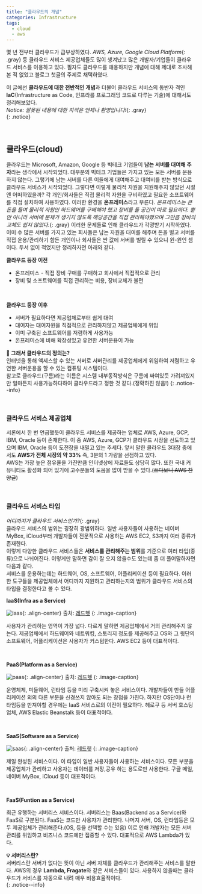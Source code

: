 ```yaml
---
title: "클라우드의 개념"
categories: Infrastructure
tags:
  - cloud
  - aws
---
```


몇 년 전부터 클라우드가 급부상하였다. *AWS, Azure, Google Cloud Platform*{: .gray} 등 클라우드 서비스 제공업체들도 많이 생겨났고 많은 개발자/기업들이 클라우드 서비스를 이용하고 있다. 필자도 클라우드를 애용하지만 개념에 대해 제대로 조사해본 적 없었고 블로그 첫글의 주제로 채택하였다.

이 글에선 **클라우드에 대한 전반적인 개념**과 더불어 클라우드 서비스의 동반자 격인 **IaC**(Infrastructure as Code, 인프라를 프로그래밍 코드로 다루는 기술)에 대해서도 정리해보았다.  
*Notice: 잘못된 내용에 대한 지적은 언제나 환영입니다!*{: .gray}  
{: .notice}

<br />  

## 클라우드(cloud)
클라우드는 Microsoft, Amazon, Google 등 빅테크 기업들이 **남는 서버를 대여해 주자**라는 생각에서 시작되었다. 대부분의 빅테크 기업들은 가지고 있는 모든 서버를 운용하지 않는다. 그렇기에 남는 서버를 다른 이들에게 대여해주고 대여비를 받는 방식으로 클라우드 서비스가 시작되었다. 그렇다면 이렇게 물리적 자원을 지원해주지 않았던 시절엔 어떠하였을까? 각 개인/회사들은 직접 물리적 자원을 구비하였고 필요한 소프트웨어를 직접 설치하여 사용하였다. 이러한 환경을 **온프레미스**라고 부른다. *온프레미스는 큰 돈을 들여 물리적 자원인 하드웨어를 구매해야 했고 장비를 둘 공간이 따로 필요하다. 뿐만 아니라 서버에 문제가 생기지 않도록 해당공간을 직접 관리해야했으며 그만큼 장비의 교체도 쉽지 않았다.*{: .gray} 이러한 문제들로 인해 클라우드가 각광받기 시작하였다. 이미 수 많은 서버를 가지고 있는 회사들은 남는 자원을 대여를 해주며 돈을 벌고 서버를 직접 운용/관리하기 함든 개인이나 회사들은 싼 값에 서버를 빌릴 수 있으니 윈-윈인 셈이다. 두서 없이 적었지만 정리하자면 아래와 같다.  

**클라우드 등장 이전**  
- 온프레미스 - 직접 장비 구매를 구매하고 회사에서 직접적으로 관리  
- 장비 및 소프트웨어를 직접 관리하는 비용, 장비교체가 불편   

<br />

**클라우드 등장 이후**  
- 서버가 필요하다면 제공업체로부터 쉽게 대여  
- 대여자는 대여자원을 직접적으로 관리하지않고 제공업체에게 위임  
- 이미 구축된 소프트웨어를 저렴하게 사용가능  
- 온프레미스에 비해 확장성있고 유연한 서버운용이 가능  


**🤔 그래서 클라우드의 정의는?**  
인터넷을 통해 액세스할 수 있는 서버로 서버관리를 제공업체에게 위임하여 저렴하고 유연한 서버운용을 할 수 있는 컴퓨팅 시스템이다.  
참고로 클라우드(구름)라는 이름은 시스템 내부동작방식은 구름에 싸여있듯 가려져있지만 얼마든지 사용가능하다하여 클라우드라고 정한 것 같다.(정확하진 않음!)
{: .notice--info}

<br />  

### 클라우드 서비스 제공업체  
서론에서 한 번 언급했듯이 클라우드 서비스를 제공하는 업체로 AWS, Azure, GCP, IBM, Oracle 등이 존재한다. 이 중 AWS, Azure, GCP가 클라우드 시장을 선도하고 있으며 IBM, Oracle 등이 도전장을 내밀고 있는 추세다. 앞서 말한 클라우드 3대장 중에서도 **AWS가 전체 시장의 약 33%** 즉, 3분의 1 가량을 선점하고 있다.  
AWS는 가장 높은 점유율을 가진만큼 인터넷상에 자료들도 상당히 많다. 또한 국내 커뮤니티도 활성화 되어 있기에 고수분들의 도움을 많이 받을 수 있다.(~~쓰다보니 AWS 찬양글~~)

<br />  

### 클라우드 서비스 타입
*어디까지가 클라우드 서비스인가?*{: .gray}  
클라우드 서비스의 범위는 굉장히 광범위하다. 일반 사용자들이 사용하는 네이버 MyBox, iCloud부터 개발자들이 전문적으로 사용하는 AWS EC2, S3까지 여러 종류가 존재한다.  
이렇게 다양한 클라우드 서비스들은 **서비스를 관리해주는 범위**를 기준으로 여러 타입(종류)으로 나뉘어진다. 이렇게만 말하면 감이 잘 오지 않을수도 있는데 좀 더 풀어말하자면 다음과 같다.  
서비스를 운용하는데는 하드웨어, OS, 소프트웨어, 어플리케이션 등이 필요하다. 이러한 도구들을 제공업체에서 어디까지 지원하고 관리하는지의 범위가 클라우드 서비스의 타입을 결정한다고 볼 수 있다.  


**IaaS(Infra as a Service)**  

![iaas](https://user-images.githubusercontent.com/52196792/214484508-7bef2fb2-a758-4069-9e5a-cf59b799c326.png){: .align-center}
출처: [레드헷](https://www.redhat.com/en/topics/cloud-computing/iaas-vs-paas-vs-saas)
{: .image-caption}  

사용자가 관리하는 영역이 가장 넓다. 다르게 말하면 제공업체에서 거의 관리해주지 않는다. 제공업체에서 하드웨어와 네트워킹, 스토리지 정도를 제공해주고 OS와 그 윗단의 소프트웨어, 어플리케이션은 사용자가 커스텀한다. AWS EC2 등이 대표적이다.  

<br />  

**PaaS(Platform as a Service)**  

![paas](https://user-images.githubusercontent.com/52196792/214484515-c325fd80-8e74-48ec-800f-c3976a33563f.png){: .align-center}
출처: [레드헷](https://www.redhat.com/en/topics/cloud-computing/iaas-vs-paas-vs-saas)
{: .image-caption}  

운영체제, 미들웨어, 런타임 등을 미리 구축시켜 놓은 서비스이다. 개발자들이 만들 어플리케이션 외의 다른 부분을 신경쓰지 않아도 되는 장점을 가진다. 하지만 OS단이나 런타임등을 만져야할 경우에는 IaaS 서비스로의 이전이 필요하다. 헤로쿠 등 서버 호스팅 업체, AWS Elastic Beanstalk 등이 대표적이다.  

<br />  

**SaaS(Software as a Service)**  

![saas](https://user-images.githubusercontent.com/52196792/214484520-dead8984-b4ea-4784-99e5-3431e55ee37e.png){: .align-center}
출처: [레드헷](https://www.redhat.com/en/topics/cloud-computing/iaas-vs-paas-vs-saas)
{: .image-caption}  

제일 완성된 서비스이다. 이 타입이 일반 사용자들이 사용하는 서비스이다. 모든 부분을 제공업체가 관리하고 사용자는 데이터를 저장,공유 하는 용도로만 사용한다. 구글 메일, 네이버 MyBox, iCloud 등이 대표적이다.  

<br />  

**FaaS(Funtion as a Service)**  

최근 유행하는 서버리스 서비스이다. 서버리스는 Baas(Backend as a Service)와 FaaS로 구분된다. FaaS는 코드만 사용자가 관리한다. 나머지 서버, OS, 런타임등은 모두 제공업체가 관리해준다.(OS, 등을 선택할 수는 있음) 이로 인해 개발자는 모든 서버관리를 위임하고 비즈니스 코드에만 집중할 수 있다. 대표적으로 AWS Lambda가 있다.  

**💡 서버리스란?**  
서버리스란 서버가 없다는 뜻이 아닌 서버 자체를 클라우드가 관리해주는 서비스를 말한다. AWS의 경우 **Lambda, Fragate**와 같은 서비스들이 있다. 사용하지 않을때는 클라우드가 서비스를 자동으로 내려 매우 비용효율적이다.  
{: .notice--info}  